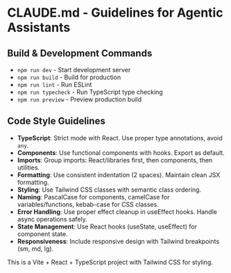 # CLAUDE.md - Guidelines for Agentic Assistants

## Build & Development Commands
- `npm run dev` - Start development server
- `npm run build` - Build for production
- `npm run lint` - Run ESLint
- `npm run typecheck` - Run TypeScript type checking
- `npm run preview` - Preview production build

## Code Style Guidelines
- **TypeScript**: Strict mode with React. Use proper type annotations, avoid `any`.
- **Components**: Use functional components with hooks. Export as default.
- **Imports**: Group imports: React/libraries first, then components, then utilities.
- **Formatting**: Use consistent indentation (2 spaces). Maintain clean JSX formatting.
- **Styling**: Use Tailwind CSS classes with semantic class ordering.
- **Naming**: PascalCase for components, camelCase for variables/functions, kebab-case for CSS classes.
- **Error Handling**: Use proper effect cleanup in useEffect hooks. Handle async operations safely.
- **State Management**: Use React hooks (useState, useEffect) for component state.
- **Responsiveness**: Include responsive design with Tailwind breakpoints (sm, md, lg).

This is a Vite + React + TypeScript project with Tailwind CSS for styling.